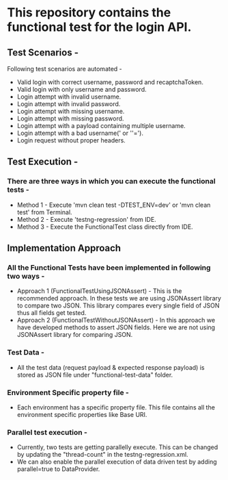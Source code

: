 # This repository contains the functional test for the login API.

## Test Scenarios -
Following test scenarios are automated -
- Valid login with correct username, password and recaptchaToken.
- Valid login with only username and password.
- Login attempt with invalid username.
- Login attempt with invalid password. 
- Login attempt with missing username.
- Login attempt with missing password. 
- Login attempt with a payload containing multiple username.
- Login attempt with a bad username(' or ''=').
- Login request without proper headers.

## Test Execution -
### There are three ways in which you can execute the functional tests -
- Method 1 - Execute 'mvn clean test -DTEST_ENV=dev' or 'mvn clean test' from Terminal.
- Method 2 - Execute 'testng-regression' from IDE.
- Method 3 - Execute the FunctionalTest class directly from IDE. 

## Implementation Approach
### All the Functional Tests have been implemented in following two ways -
- Approach 1 (FunctionalTestUsingJSONAssert) - This is the recommended approach. In these tests we are using JSONAssert library to compare two JSON. This library compares every single field of JSON thus all fields get tested.
- Approach 2 (FunctionalTestWithoutJSONAssert) - In this approach we have developed methods to assert JSON fields. Here we are not using JSONAssert library for comparing JSON.

### Test Data -
- All the test data (request payload & expected response payload) is stored as JSON file under "functional-test-data" folder.

### Environment Specific property file -
- Each environment has a specific property file. This file contains all the environment specific properties like Base URI.

### Parallel test execution -
- Currently, two tests are getting parallelly execute. This can be changed by updating the "thread-count" in the testng-regression.xml.
- We can also enable the parallel execution of data driven test by adding parallel=true to DataProvider.

